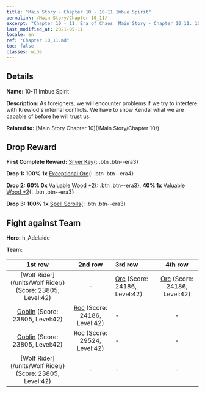 ```yaml
---
title: "Main Story - Chapter 10 - 10-11 Imbue Spirit"
permalink: /Main Story/Chapter 10_11/
excerpt: "Chapter 10 - 11. Era of Chaos  Main Story - Chapter 10_11. 10-11 Imbue Spirit"
last_modified_at: 2021-05-11
locale: en
ref: "Chapter 10_11.md"
toc: false
classes: wide
---
```


## Details

 **Name:** 10-11 Imbue Spirit

 **Description:** As foreigners, we will encounter problems if we try to interfere with Krewlod's internal conflicts. We have to show Kendal what we are capable of before he will trust us.

 **Related to:** [Main Story Chapter 10](/Main Story/Chapter 10/)

## Drop Reward

 **First Complete Reward:** [Silver Key](/Items/con_693/){: .btn .btn--era3}

 **Drop 1:** **100% 1x** [Exceptional Ore](/Items/mat_33/){: .btn .btn--era4}

 **Drop 2:** **60% 0x** [Valuable Wood +2](/Items/mat_27/){: .btn .btn--era3}, **40% 1x** [Valuable Wood +2](/Items/mat_27/){: .btn .btn--era3}

 **Drop 3:** **100% 1x** [Spell Scrolls](/Items/con_694/){: .btn .btn--era3}


## Fight against Team
 **Hero:** h_Adelaide

 **Team:**


  | 1st row | 2nd row | 3rd row | 4th row |
  |:----:|:----:|:----|:----:|
  | [Wolf Rider](/units/Wolf Rider/) (Score: 23805, Level:42)  | - | [Orc](/units/Orc/) (Score: 24186, Level:42)  | [Orc](/units/Orc/) (Score: 24186, Level:42)  |
  | [Goblin](/units/Goblin/) (Score: 23805, Level:42)  | [Roc](/units/Roc/) (Score: 24186, Level:42)  | - | - |
  | [Goblin](/units/Goblin/) (Score: 23805, Level:42)  | [Roc](/units/Roc/) (Score: 29524, Level:42)  | - | - |
  | [Wolf Rider](/units/Wolf Rider/) (Score: 23805, Level:42)  | - | - | - |


